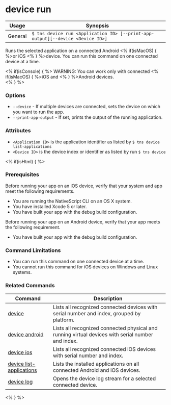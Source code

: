 device run
==========

Usage | Synopsis
------|-------
General | `$ tns device run <Application ID> [--print-app-output][--device <Device ID>]`

Runs the selected application on a connected Android <% if(isMacOS) { %>or iOS <% } %>device. You can run this command on one connected device at a time.

<% if(isConsole) { %>
WARNING: You can work only with connected <% if(isMacOS) { %>iOS and <% } %>Android devices.  
<% } %>

### Options
* `--device` - If multiple devices are connected, sets the device on which you want to run the app.
* `--print-app-output` - If set, prints the output of the running application.

### Attributes
* `<Application ID>` is the application identifier as listed by `$ tns device list-applications` 
* `<Device ID>` is the device index or identifier as listed by run `$ tns device`

<% if(isHtml) { %>
### Prerequisites
Before running your app on an iOS device, verify that your system and app meet the following requirements.

* You are running the NativeScript CLI on an OS X system.
* You have installed Xcode 5 or later.
* You have built your app with the debug build configuration.

Before running your app on an Android device, verify that your app meets the following requirement.

* You have built your app with the debug build configuration.

### Command Limitations

* You can run this command on one connected device at a time.
* You cannot run this command for iOS devices on Windows and Linux systems.

### Related Commands

Command | Description
----------|----------
[device](device.html) | Lists all recognized connected devices with serial number and index, grouped by platform.
[device android](device-android.html) | Lists all recognized connected physical and running virtual devices with serial number and index.
[device ios](device-ios.html) | Lists all recognized connected iOS devices with serial number and index.
[device list-applications](device-list-applications.html) | Lists the installed applications on all connected Android and iOS devices.
[device log](device-log.html) | Opens the device log stream for a selected connected device.
<% } %>